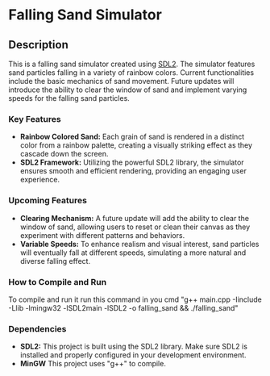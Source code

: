 # Falling Sand Simulator

## Description

This is a falling sand simulator created using [SDL2](https://www.libsdl.org/). The simulator features sand particles falling in a variety of rainbow colors. Current functionalities include the basic mechanics of sand movement. Future updates will introduce the ability to clear the window of sand and implement varying speeds for the falling sand particles.

### Key Features

- **Rainbow Colored Sand:** Each grain of sand is rendered in a distinct color from a rainbow palette, creating a visually striking effect as they cascade down the screen.
- **SDL2 Framework:** Utilizing the powerful SDL2 library, the simulator ensures smooth and efficient rendering, providing an engaging user experience.

### Upcoming Features

- **Clearing Mechanism:** A future update will add the ability to clear the window of sand, allowing users to reset or clean their canvas as they experiment with different patterns and behaviors.
- **Variable Speeds:** To enhance realism and visual interest, sand particles will eventually fall at different speeds, simulating a more natural and diverse falling effect.

### How to Compile and Run

To compile and run it run this command in you cmd "g++ main.cpp -Iinclude -Llib -lmingw32 -lSDL2main -lSDL2 -o falling_sand && ./falling_sand"

### Dependencies

- **SDL2:** This project is built using the SDL2 library. Make sure SDL2 is installed and properly configured in your development environment.
- **MinGW** This project uses "g++" to compile.
